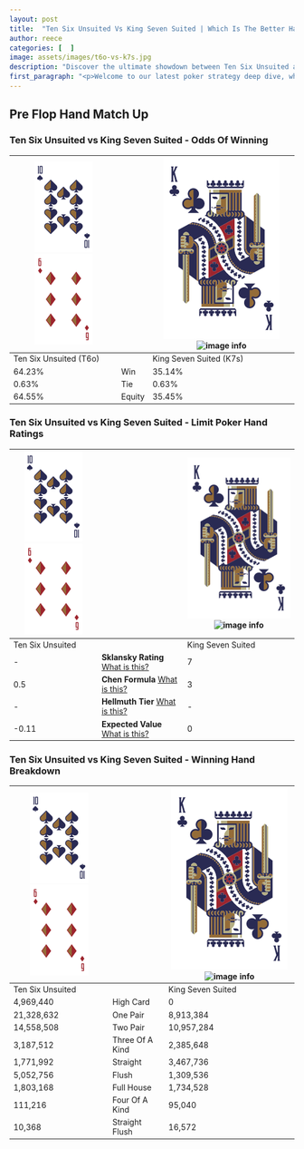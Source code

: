 ```yaml
---
layout: post
title:  "Ten Six Unsuited Vs King Seven Suited | Which Is The Better Hand In Poker? A Complete Guide"
author: reece
categories: [  ]
image: assets/images/t6o-vs-k7s.jpg
description: "Discover the ultimate showdown between Ten Six Unsuited and King Seven Suited in poker! Uncover the odds, strategies, and scenarios where one hand triumphs over the other. Get ready to up your poker game with this thrilling analysis."
first_paragraph: "<p>Welcome to our latest poker strategy deep dive, where we're pitting two distinct hands against each other in a high-stakes showdown: Ten Six Unsuited vs King Seven Suited.</p><p>In the dynamic world of poker, every decision counts, and knowing which hand holds the upper hand is key to your success at the table.</p><p>In this article, we'll dissect these two hands, explore the scenarios where one dominates the other, and equip you with the knowledge to make strategic choices that can tip the odds in your favor.</p><p>Get ready to unravel the intriguing dynamics of these poker hands and elevate your game to new heights.</p>"
---
```




[comment]: # (sp0)

## Pre Flop Hand Match Up

<div class="table hand-ratings" markdown="1"> 



### Ten Six Unsuited vs King Seven Suited - Odds Of Winning


    
| ![image info](assets/images/hand1/T.png) ![image info](assets/images/hand1/6o.png) |  | ![image info](assets/images/hand2/K.png) ![image info](assets/images/hand2/7s.png) |
| -------- | -------- | -------- |
| Ten Six Unsuited (T6o) |  | King Seven Suited (K7s) |
| 64.23% | Win | 35.14% |
| 0.63% | Tie | 0.63% |
| 64.55% | Equity | 35.45% |




[comment]: # (sp1)



### Ten Six Unsuited vs King Seven Suited - Limit Poker Hand Ratings


    
| ![image info](assets/images/hand1/T.png) ![image info](assets/images/hand1/6o.png) |  | ![image info](assets/images/hand2/K.png) ![image info](assets/images/hand2/7s.png) |
| -------- | -------- | -------- |
| Ten Six Unsuited |  | King Seven Suited |
| - | **Sklansky Rating** [What is this?](/sklansky-rating-explained) | 7 |
| 0.5 | **Chen Formula** [What is this?](/chen-formula-explained) | 3 |
| - | **Hellmuth Tier** [What is this?](/Hellmuth-tier-explained) | - |
| -0.11 | **Expected Value** [What is this?](/expected-value-explained) | 0 |




[comment]: # (sp2)



### Ten Six Unsuited vs King Seven Suited - Winning Hand Breakdown


    
| ![image info](assets/images/hand1/T.png) ![image info](assets/images/hand1/6o.png) |  | ![image info](assets/images/hand2/K.png) ![image info](assets/images/hand2/7s.png) |
| -------- | -------- | -------- |
| Ten Six Unsuited |  | King Seven Suited |
| 4,969,440 | High Card | 0 |
| 21,328,632 | One Pair | 8,913,384 |
| 14,558,508 | Two Pair | 10,957,284 |
| 3,187,512 | Three Of A Kind | 2,385,648 |
| 1,771,992 | Straight | 3,467,736 |
| 5,052,756 | Flush | 1,309,536 |
| 1,803,168 | Full House | 1,734,528 |
| 111,216 | Four Of A Kind | 95,040 |
| 10,368 | Straight Flush | 16,572 |




[comment]: # (sp3)



</div>

[comment]: # (sp4)



[comment]: # (sp5)

